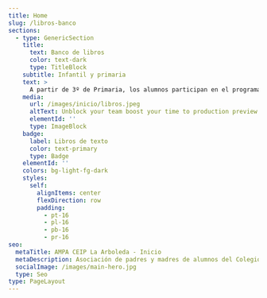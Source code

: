 ```yaml
---
title: Home
slug: /libros-banco
sections:
  - type: GenericSection
    title:
      text: Banco de libros
      color: text-dark
      type: TitleBlock
    subtitle: Infantil y primaria
    text: >
      A partir de 3º de Primaria, los alumnos participan en el programa de banco de libros gestionado por el propio colegio.
    media:
      url: /images/inicio/libros.jpeg
      altText: Unblock your team boost your time to production preview
      elementId: ''
      type: ImageBlock
    badge:
      label: Libros de texto
      color: text-primary
      type: Badge
    elementId: ''
    colors: bg-light-fg-dark
    styles:
      self:
        alignItems: center
        flexDirection: row
        padding:
          - pt-16
          - pl-16
          - pb-16
          - pr-16
seo:
  metaTitle: AMPA CEIP La Arboleda - Inicio
  metaDescription: Asociación de padres y madres de alumnos del Colegio La Arboleda (Santiago y Zaraiche, Murcia).
  socialImage: /images/main-hero.jpg
  type: Seo
type: PageLayout
---
```

